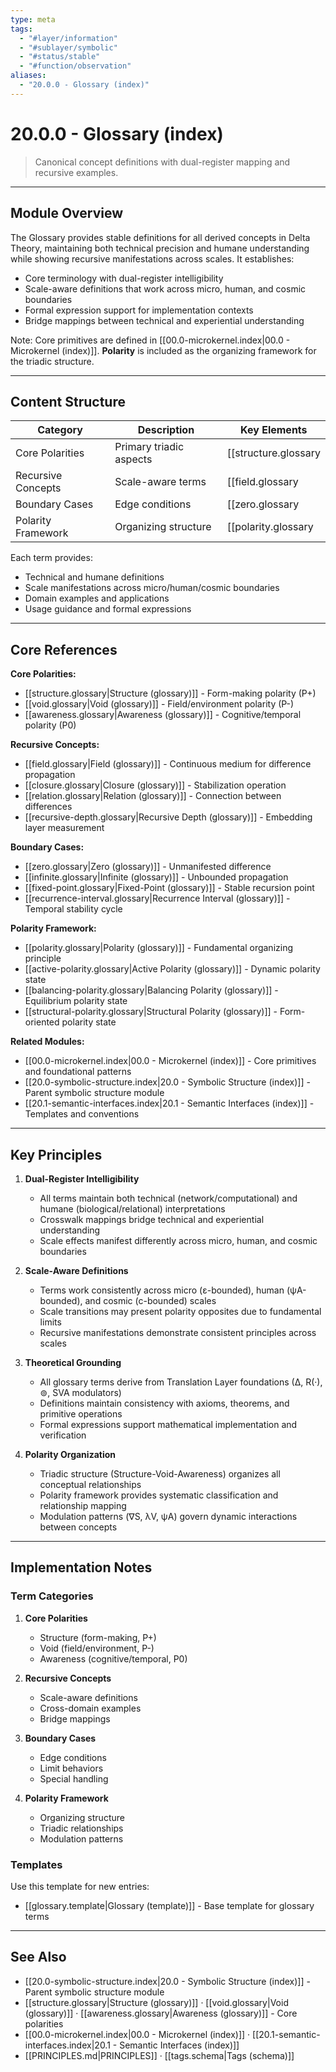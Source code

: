 ```yaml
---
type: meta
tags:
  - "#layer/information"
  - "#sublayer/symbolic"
  - "#status/stable"
  - "#function/observation"
aliases:
  - "20.0.0 - Glossary (index)"
---
```


# 20.0.0 - Glossary (index)

> Canonical concept definitions with dual-register mapping and recursive examples.

---

## Module Overview

The Glossary provides stable definitions for all derived concepts in Delta Theory, maintaining both technical precision and humane understanding while showing recursive manifestations across scales. It establishes:
- Core terminology with dual-register intelligibility
- Scale-aware definitions that work across micro, human, and cosmic boundaries
- Formal expression support for implementation contexts
- Bridge mappings between technical and experiential understanding

Note: Core primitives are defined in [[00.0-microkernel.index|00.0 - Microkernel (index)]]. **Polarity** is included as the organizing framework for the triadic structure.

---

## Content Structure

| Category | Description | Key Elements |
|----------|-------------|--------------|
| Core Polarities | Primary triadic aspects | [[structure.glossary|Structure (glossary)]] (P+), [[void.glossary|Void (glossary)]] (P-), [[awareness.glossary|Awareness (glossary)]] (P0) |
| Recursive Concepts | Scale-aware terms | [[field.glossary|Field (glossary)]], [[closure.glossary|Closure (glossary)]], [[relation.glossary|Relation (glossary)]], [[recursive-depth.glossary|Recursive Depth (glossary)]] |
| Boundary Cases | Edge conditions | [[zero.glossary|Zero (glossary)]], [[infinite.glossary|Infinite (glossary)]], [[fixed-point.glossary|Fixed-Point (glossary)]], [[recurrence-interval.glossary|Recurrence Interval (glossary)]] |
| Polarity Framework | Organizing structure | [[polarity.glossary|Polarity (glossary)]], [[active-polarity.glossary|Active Polarity (glossary)]], [[balancing-polarity.glossary|Balancing Polarity (glossary)]], [[structural-polarity.glossary|Structural Polarity (glossary)]] |

Each term provides:
- Technical and humane definitions
- Scale manifestations across micro/human/cosmic boundaries
- Domain examples and applications
- Usage guidance and formal expressions

---

## Core References

**Core Polarities:**
- [[structure.glossary|Structure (glossary)]] - Form-making polarity (P+)
- [[void.glossary|Void (glossary)]] - Field/environment polarity (P-)
- [[awareness.glossary|Awareness (glossary)]] - Cognitive/temporal polarity (P0)

**Recursive Concepts:**
- [[field.glossary|Field (glossary)]] - Continuous medium for difference propagation
- [[closure.glossary|Closure (glossary)]] - Stabilization operation
- [[relation.glossary|Relation (glossary)]] - Connection between differences
- [[recursive-depth.glossary|Recursive Depth (glossary)]] - Embedding layer measurement

**Boundary Cases:**
- [[zero.glossary|Zero (glossary)]] - Unmanifested difference
- [[infinite.glossary|Infinite (glossary)]] - Unbounded propagation
- [[fixed-point.glossary|Fixed-Point (glossary)]] - Stable recursion point
- [[recurrence-interval.glossary|Recurrence Interval (glossary)]] - Temporal stability cycle

**Polarity Framework:**
- [[polarity.glossary|Polarity (glossary)]] - Fundamental organizing principle
- [[active-polarity.glossary|Active Polarity (glossary)]] - Dynamic polarity state
- [[balancing-polarity.glossary|Balancing Polarity (glossary)]] - Equilibrium polarity state
- [[structural-polarity.glossary|Structural Polarity (glossary)]] - Form-oriented polarity state

**Related Modules:**
- [[00.0-microkernel.index|00.0 - Microkernel (index)]] - Core primitives and foundational patterns
- [[20.0-symbolic-structure.index|20.0 - Symbolic Structure (index)]] - Parent symbolic structure module
- [[20.1-semantic-interfaces.index|20.1 - Semantic Interfaces (index)]] - Templates and conventions

---

## Key Principles

1. **Dual-Register Intelligibility**
   - All terms maintain both technical (network/computational) and humane (biological/relational) interpretations
   - Crosswalk mappings bridge technical and experiential understanding
   - Scale effects manifest differently across micro, human, and cosmic boundaries

2. **Scale-Aware Definitions**
   - Terms work consistently across micro (ε-bounded), human (ψA-bounded), and cosmic (c-bounded) scales
   - Scale transitions may present polarity opposites due to fundamental limits
   - Recursive manifestations demonstrate consistent principles across scales

3. **Theoretical Grounding**
   - All glossary terms derive from Translation Layer foundations (∆, R(·), ⊚, SVA modulators)
   - Definitions maintain consistency with axioms, theorems, and primitive operations
   - Formal expressions support mathematical implementation and verification

4. **Polarity Organization**
   - Triadic structure (Structure-Void-Awareness) organizes all conceptual relationships
   - Polarity framework provides systematic classification and relationship mapping
   - Modulation patterns (∇S, λV, ψA) govern dynamic interactions between concepts

---

## Implementation Notes

### Term Categories

1. **Core Polarities**
   - Structure (form-making, P+)
   - Void (field/environment, P-)
   - Awareness (cognitive/temporal, P0)

2. **Recursive Concepts**
   - Scale-aware definitions
   - Cross-domain examples
   - Bridge mappings

3. **Boundary Cases**
   - Edge conditions
   - Limit behaviors
   - Special handling

4. **Polarity Framework**
   - Organizing structure
   - Triadic relationships
   - Modulation patterns

### Templates

Use this template for new entries:
- [[glossary.template|Glossary (template)]] - Base template for glossary terms

---

## See Also

- [[20.0-symbolic-structure.index|20.0 - Symbolic Structure (index)]] - Parent symbolic structure module
- [[structure.glossary|Structure (glossary)]] · [[void.glossary|Void (glossary)]] · [[awareness.glossary|Awareness (glossary)]] - Core polarities
- [[00.0-microkernel.index|00.0 - Microkernel (index)]] · [[20.1-semantic-interfaces.index|20.1 - Semantic Interfaces (index)]]
- [[PRINCIPLES.md|PRINCIPLES]] · [[tags.schema|Tags (schema)]]